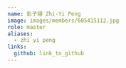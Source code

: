 ```yaml
---
name: 彭子翊 Zhi-Yi Peng 
image: images/members/605415112.jpg 
role: master
aliases:
  - zhi yi peng
links:
  github: link_to_github 
---
```

